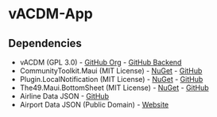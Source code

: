 # vACDM-App

## Dependencies 

- vACDM (GPL 3.0) - [GitHub Org](https://github.com/vACDM) - [GitHub Backend](https://github.com/vACDM/vacdm-server)
- CommunityToolkit.Maui (MIT License) - [NuGet](https://www.nuget.org/packages/CommunityToolkit.Maui) - [GitHub](https://github.com/CommunityToolkit/Maui)
- Plugin.LocalNotification (MIT License) - [NuGet](https://www.nuget.org/packages/Plugin.LocalNotification) - [GitHub](https://github.com/thudugala/Plugin.LocalNotification)
- The49.Maui.BottomSheet (MIT License) - [NuGet](https://www.nuget.org/packages/The49.Maui.BottomSheet) - [GitHub](https://github.com/the49ltd/The49.Maui.BottomSheet)
- Airline Data JSON - [GitHub](https://github.com/npow/airline-codes)
- Airport Data JSON (Public Domain) - [Website](https://ourairports.com/data/)
